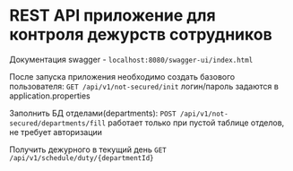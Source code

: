 # REST API приложение для контроля дежурств сотрудников

Документация swagger - `localhost:8080/swagger-ui/index.html`

После запуска приложения необходимо создать базового пользователя:
`GET /api/v1/not-secured/init`
логин/пароль задаются в application.properties

Заполнить БД отделами(departments):
`POST /api/v1/not-secured/departments/fill`
работает только при пустой таблице отделов, не требует авторизации

Получить дежурного в текущий день
`GET /api/v1/schedule/duty/{departmentId}`
